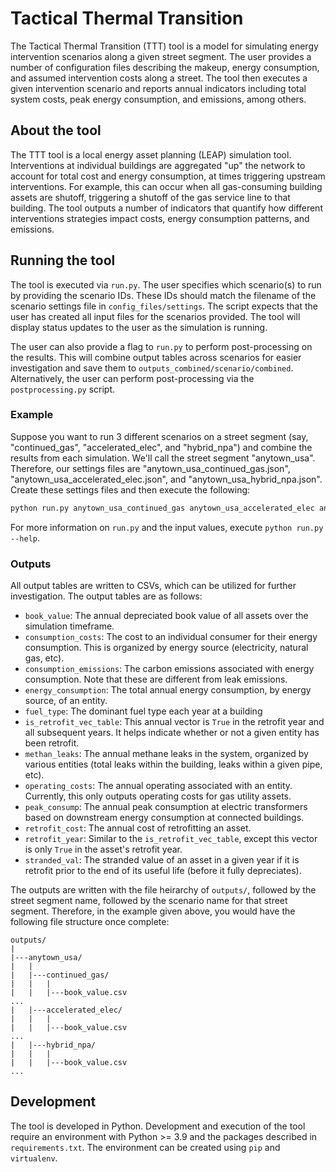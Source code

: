 # Tactical Thermal Transition
The Tactical Thermal Transition (TTT) tool is a model for simulating energy intervention scenarios along a given street segment. The user provides a number of configuration files describing the makeup, energy consumption, and assumed intervention costs along a street. The tool then executes a given intervention scenario and reports annual indicators including total system costs, peak energy consumption, and emissions, among others.

## About the tool
The TTT tool is a local energy asset planning (LEAP) simulation tool. Interventions at individual buildings are aggregated "up" the network to account for total cost and energy consumption, at times triggering upstream interventions. For example, this can occur when all gas-consuming building assets are shutoff, triggering a shutoff of the gas service line to that building. The tool outputs a number of indicators that quantify how different interventions strategies impact costs, energy consumption patterns, and emissions.

## Running the tool
The tool is executed via `run.py`. The user specifies which scenario(s) to run by providing the scenario IDs. These IDs should match the filename of the scenario settings file in `config_files/settings`. The script expects that the user has created all input files for the scenarios provided. The tool will display status updates to the user as the simulation is running.

The user can also provide a flag to `run.py` to perform post-processing on the results. This will combine output tables across scenarios for easier investigation and save them to `outputs_combined/scenario/combined`. Alternatively, the user can perform post-processing via the `postprocessing.py` script.

### Example
Suppose you want to run 3 different scenarios on a street segment (say, "continued_gas", "accelerated_elec", and "hybrid_npa") and combine the results from each simulation. We'll call the street segment "anytown_usa". Therefore, our settings files are "anytown_usa_continued_gas.json", "anytown_usa_accelerated_elec.json", and "anytown_usa_hybrid_npa.json". Create these settings files and then execute the following:
```python
python run.py anytown_usa_continued_gas anytown_usa_accelerated_elec anytown_usa_hybrid_npa --postprocessing
```

For more information on `run.py` and the input values, execute `python run.py --help`.

### Outputs
All output tables are written to CSVs, which can be utilized for further investigation. The output tables are as follows:
* `book_value`: The annual depreciated book value of all assets over the simulation timeframe.
* `consumption_costs`: The cost to an individual consumer for their energy consumption. This is organized by energy source (electricity, natural gas, etc).
* `consumption_emissions`: The carbon emissions associated with energy consumption. Note that these are different from leak emissions.
* `energy_consumption`: The total annual energy consumption, by energy source, of an entity.
* `fuel_type`: The dominant fuel type each year at a building
* `is_retrofit_vec_table`: This annual vector is `True` in the retrofit year and all subsequent years. It helps indicate whether or not a given entity has been retrofit.
* `methan_leaks`: The annual methane leaks in the system, organized by various entities (total leaks within the building, leaks within a given pipe, etc).
* `operating_costs`: The annual operating associated with an entity. Currently, this only outputs operating costs for gas utility assets.
* `peak_consump`: The annual peak consumption at electric transformers based on downstream energy consumption at connected buildings.
* `retrofit_cost`: The annual cost of retrofitting an asset.
* `retrofit_year`: Similar to the `is_retrofit_vec_table`, except this vector is only `True` in the asset's retrofit year.
* `stranded_val`: The stranded value of an asset in a given year if it is retrofit prior to the end of its useful life (before it fully depreciates).

The outputs are written with the file heirarchy of `outputs/`, followed by the street segment name, followed by the scenario name for that street segment. Therefore, in the example given above, you would have the following file structure once complete:
```
outputs/
|
|---anytown_usa/
|   |
|   |---continued_gas/
|   |   |
|   |   |---book_value.csv
...
|   |---accelerated_elec/
|   |   |
|   |   |---book_value.csv
...
|   |---hybrid_npa/
|   |   |
|   |   |---book_value.csv
...
```

## Development
The tool is developed in Python. Development and execution of the tool require an environment with Python >= 3.9 and the packages described in `requirements.txt`. The environment can be created using `pip` and `virtualenv`.
